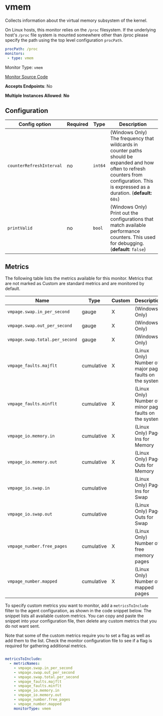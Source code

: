 <!--- GENERATED BY gomplate from scripts/docs/monitor-page.md.tmpl --->

# vmem

 Collects information about the virtual memory
subsystem of the kernel.

On Linux hosts, this monitor relies on the `/proc` filesystem.
If the underlying host's `/proc` file system is mounted somewhere other than
/proc please specify the path using the top level configuration `procPath`.

```yaml
procPath: /proc
monitors:
 - type: vmem
```


Monitor Type: `vmem`

[Monitor Source Code](https://github.com/signalfx/signalfx-agent/tree/master/internal/monitors/vmem)

**Accepts Endpoints**: No

**Multiple Instances Allowed**: **No**

## Configuration

| Config option | Required | Type | Description |
| --- | --- | --- | --- |
| `counterRefreshInterval` | no | `int64` | (Windows Only) The frequency that wildcards in counter paths should be expanded and how often to refresh counters from configuration. This is expressed as a duration. (**default:** `60s`) |
| `printValid` | no | `bool` | (Windows Only) Print out the configurations that match available performance counters.  This used for debugging. (**default:** `false`) |




## Metrics

The following table lists the metrics available for this monitor. Metrics that are not marked as Custom are standard metrics and are monitored by default.

| Name | Type | Custom | Description |
| ---  | ---  | ---    | ---         |
| `vmpage.swap.in_per_second` | gauge | X | (Windows Only) |
| `vmpage.swap.out_per_second` | gauge | X | (Windows Only) |
| `vmpage.swap.total.per_second` | gauge | X | (Windows Only) |
| `vmpage_faults.majflt` | cumulative | X | (Linux Only) Number of major page faults on the system |
| `vmpage_faults.minflt` | cumulative | X | (Linux Only) Number of minor page faults on the system |
| `vmpage_io.memory.in` | cumulative | X | (Linux Only) Page Ins for Memory |
| `vmpage_io.memory.out` | cumulative | X | (Linux Only) Page Outs for Memory |
| `vmpage_io.swap.in` | cumulative |  | (Linux Only) Page Ins for Swap |
| `vmpage_io.swap.out` | cumulative |  | (Linux Only) Page Outs for Swap |
| `vmpage_number.free_pages` | cumulative | X | (Linux Only) Number of free memory pages |
| `vmpage_number.mapped` | cumulative | X | (Linux Only) Number of mapped pages |


To specify custom metrics you want to monitor, add a `metricsToInclude` filter
to the agent configuration, as shown in the code snippet below. The snippet
lists all available custom metrics. You can copy and paste the snippet into
your configuration file, then delete any custom metrics that you do not want
sent.

Note that some of the custom metrics require you to set a flag as well as add
them to the list. Check the monitor configuration file to see if a flag is
required for gathering additional metrics.

```yaml

metricsToInclude:
  - metricNames:
    - vmpage.swap.in_per_second
    - vmpage.swap.out_per_second
    - vmpage.swap.total.per_second
    - vmpage_faults.majflt
    - vmpage_faults.minflt
    - vmpage_io.memory.in
    - vmpage_io.memory.out
    - vmpage_number.free_pages
    - vmpage_number.mapped
    monitorType: vmem
```





